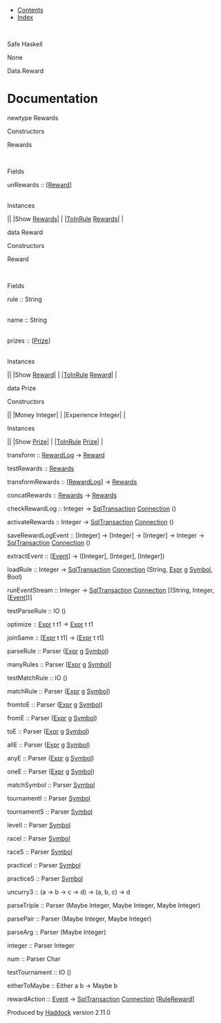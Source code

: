 -   [Contents](index.html)
-   [Index](doc-index.html)

 

Safe Haskell

None

Data.Reward

Documentation
=============

newtype Rewards

Constructors

Rewards

 

Fields

unRewards :: [[Reward](Data-Reward.html#t:Reward)]  
 

Instances

||
|Show [Rewards](Data-Reward.html#t:Rewards)| |
|[ToInRule](Data-InRules.html#t:ToInRule) [Rewards](Data-Reward.html#t:Rewards)| |

data Reward

Constructors

Reward

 

Fields

rule :: String  
 

name :: String  
 

prizes :: [[Prize](Data-Reward.html#t:Prize)]  
 

Instances

||
|Show [Reward](Data-Reward.html#t:Reward)| |
|[ToInRule](Data-InRules.html#t:ToInRule) [Reward](Data-Reward.html#t:Reward)| |

data Prize

Constructors

||
|Money Integer| |
|Experience Integer| |

Instances

||
|Show [Prize](Data-Reward.html#t:Prize)| |
|[ToInRule](Data-InRules.html#t:ToInRule) [Prize](Data-Reward.html#t:Prize)| |

transform :: [RewardLog](Model-RewardLog.html#t:RewardLog) -\> [Reward](Data-Reward.html#t:Reward)

testRewards :: [Rewards](Data-Reward.html#t:Rewards)

transformRewards :: [[RewardLog](Model-RewardLog.html#t:RewardLog)] -\> [Rewards](Data-Reward.html#t:Rewards)

concatRewards :: [Rewards](Data-Reward.html#t:Rewards) -\> [Rewards](Data-Reward.html#t:Rewards)

checkRewardLog :: Integer -\> [SqlTransaction](Data-SqlTransaction.html#t:SqlTransaction) [Connection](Data-SqlTransaction.html#t:Connection) ()

activateRewards :: Integer -\> [SqlTransaction](Data-SqlTransaction.html#t:SqlTransaction) [Connection](Data-SqlTransaction.html#t:Connection) ()

saveRewardLogEvent :: [Integer] -\> [Integer] -\> [Integer] -\> Integer -\> [SqlTransaction](Data-SqlTransaction.html#t:SqlTransaction) [Connection](Data-SqlTransaction.html#t:Connection) ()

extractEvent :: [[Event](Data-Event.html#t:Event)] -\> ([Integer], [Integer], [Integer])

loadRule :: Integer -\> [SqlTransaction](Data-SqlTransaction.html#t:SqlTransaction) [Connection](Data-SqlTransaction.html#t:Connection) (String, [Expr](Data-Decider.html#t:Expr) g [Symbol](Data-Event.html#t:Symbol), Bool)

runEventStream :: Integer -\> [SqlTransaction](Data-SqlTransaction.html#t:SqlTransaction) [Connection](Data-SqlTransaction.html#t:Connection) [(String, Integer, [[Event](Data-Event.html#t:Event)])]

testParseRule :: IO ()

optimize :: [Expr](Data-Decider.html#t:Expr) t t1 -\> [Expr](Data-Decider.html#t:Expr) t t1

joinSame :: [[Expr](Data-Decider.html#t:Expr) t t1] -\> [[Expr](Data-Decider.html#t:Expr) t t1]

parseRule :: Parser ([Expr](Data-Decider.html#t:Expr) g [Symbol](Data-Event.html#t:Symbol))

manyRules :: Parser [[Expr](Data-Decider.html#t:Expr) g [Symbol](Data-Event.html#t:Symbol)]

testMatchRule :: IO ()

matchRule :: Parser ([Expr](Data-Decider.html#t:Expr) g [Symbol](Data-Event.html#t:Symbol))

fromtoE :: Parser ([Expr](Data-Decider.html#t:Expr) g [Symbol](Data-Event.html#t:Symbol))

fromE :: Parser ([Expr](Data-Decider.html#t:Expr) g [Symbol](Data-Event.html#t:Symbol))

toE :: Parser ([Expr](Data-Decider.html#t:Expr) g [Symbol](Data-Event.html#t:Symbol))

allE :: Parser ([Expr](Data-Decider.html#t:Expr) g [Symbol](Data-Event.html#t:Symbol))

anyE :: Parser ([Expr](Data-Decider.html#t:Expr) g [Symbol](Data-Event.html#t:Symbol))

oneE :: Parser ([Expr](Data-Decider.html#t:Expr) g [Symbol](Data-Event.html#t:Symbol))

matchSymbol :: Parser [Symbol](Data-Event.html#t:Symbol)

tournamentI :: Parser [Symbol](Data-Event.html#t:Symbol)

tournamentS :: Parser [Symbol](Data-Event.html#t:Symbol)

levelI :: Parser [Symbol](Data-Event.html#t:Symbol)

raceI :: Parser [Symbol](Data-Event.html#t:Symbol)

raceS :: Parser [Symbol](Data-Event.html#t:Symbol)

practiceI :: Parser [Symbol](Data-Event.html#t:Symbol)

practiceS :: Parser [Symbol](Data-Event.html#t:Symbol)

uncurry3 :: (a -\> b -\> c -\> d) -\> (a, b, c) -\> d

parseTriple :: Parser (Maybe Integer, Maybe Integer, Maybe Integer)

parsePair :: Parser (Maybe Integer, Maybe Integer)

parseArg :: Parser (Maybe Integer)

integer :: Parser Integer

num :: Parser Char

testTournament :: IO ()

eitherToMaybe :: Either a b -\> Maybe b

rewardAction :: [Event](Data-Event.html#t:Event) -\> [SqlTransaction](Data-SqlTransaction.html#t:SqlTransaction) [Connection](Data-SqlTransaction.html#t:Connection) [[RuleReward](Model-RuleReward.html#t:RuleReward)]

Produced by [Haddock](http://www.haskell.org/haddock/) version 2.11.0
